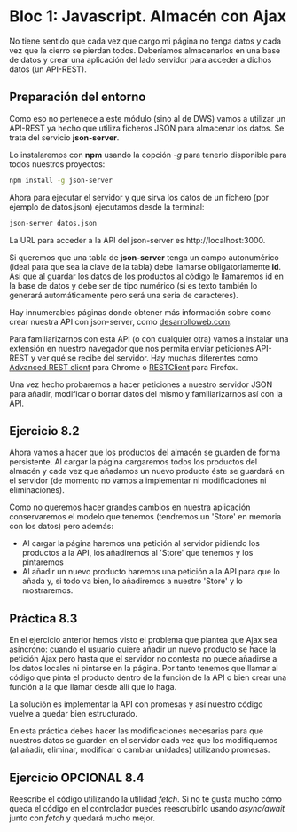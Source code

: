 # Bloc 1: Javascript. Almacén con Ajax
No tiene sentido que cada vez que cargo mi página no tenga datos y cada vez que la cierro se pierdan todos. Deberíamos almacenarlos en una base de datos y crear una aplicación del lado servidor para acceder a dichos datos (un API-REST).

## Preparación del entorno
Como eso no pertenece a este módulo (sino al de DWS) vamos a utilizar un API-REST ya hecho que utiliza ficheros JSON para almacenar los datos. Se trata del servicio **json-server**.

Lo instalaremos con **npm** usando la copción _-g_ para tenerlo disponible para todos nuestros proyectos:
```bash
npm install -g json-server
```
Ahora para ejecutar el servidor y que sirva los datos de un fichero (por ejemplo de datos.json) ejecutamos desde la terminal:
```bash
json-server datos.json
```

La URL para acceder a la API del json-server es http://localhost:3000.

Si queremos que una tabla de **json-server** tenga un campo autonumérico (ideal para que sea la clave de la tabla) debe llamarse obligatoriamente **id**. Así que al guardar los datos de los productos al código le llamaremos id en la base de datos y debe ser de tipo numérico (si es texto también lo generará automáticamente pero será una seria de caracteres).

Hay innumerables páginas donde obtener más información sobre como crear nuestra API con json-server, como [desarrolloweb.com](https://desarrolloweb.com/articulos/crear-api-rest-json-server.html).

Para familiarizarnos con esta API (o con cualquier otra) vamos a instalar una extensión en nuestro navegador que nos permita enviar peticiones API-REST y ver qué se recibe del servidor. Hay muchas diferentes como [Advanced REST client](https://chrome.google.com/webstore/detail/advanced-rest-client/hgmloofddffdnphfgcellkdfbfbjeloo) para Chrome o [RESTClient](https://addons.mozilla.org/es/firefox/addon/restclient/) para Firefox.

Una vez hecho probaremos a hacer peticiones a nuestro servidor JSON para añadir, modificar o borrar datos del mismo y familiarizarnos así con la API.

## Ejercicio 8.2
Ahora vamos a hacer que los productos del almacén se guarden de forma persistente. Al cargar la página cargaremos todos los productos del almacén y cada vez que añadamos un nuevo producto éste se guardará en el servidor (de momento no vamos a implementar ni modificaciones ni eliminaciones).

Como no queremos hacer grandes cambios en nuestra aplicación conservaremos el modelo que tenemos (tendremos un 'Store' en memoria con los datos) pero además:
* Al cargar la página haremos una petición al servidor pidiendo los productos a la API, los añadiremos al 'Store' que tenemos y los pintaremos
* Al añadir un nuevo producto haremos una petición a la API para que lo añada y, si todo va bien, lo añadiremos a nuestro 'Store' y lo mostraremos.

## Pràctica 8.3
En el ejercicio anterior hemos visto el problema que plantea que Ajax sea asíncrono: cuando el usuario quiere añadir un nuevo producto se hace la petición Ajax pero hasta que el servidor no contesta no puede añadirse a los datos locales ni pintarse en la página. Por tanto tenemos que llamar al código que pinta el producto dentro de la función de la API o bien crear una función a la que llamar desde allí que lo haga.

La solución es implementar la API con promesas y así nuestro código vuelve a quedar bien estructurado.

En esta práctica debes hacer las modificaciones necesarias para que nuestros datos se guarden en el servidor cada vez que los modifiquemos (al añadir, eliminar, modificar o cambiar unidades) utilizando promesas.

## Ejercicio OPCIONAL 8.4
Reescribe el código utilizando la utilidad _fetch_. Si no te gusta mucho cómo queda el código en el controlador puedes reescrubirlo usando _async/await_ junto con _fetch_ y quedará mucho mejor.
